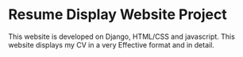 # Resume Display Website Project

This website is developed on Django, HTML/CSS and javascript. This website displays my CV in a very Effective format and in detail.
